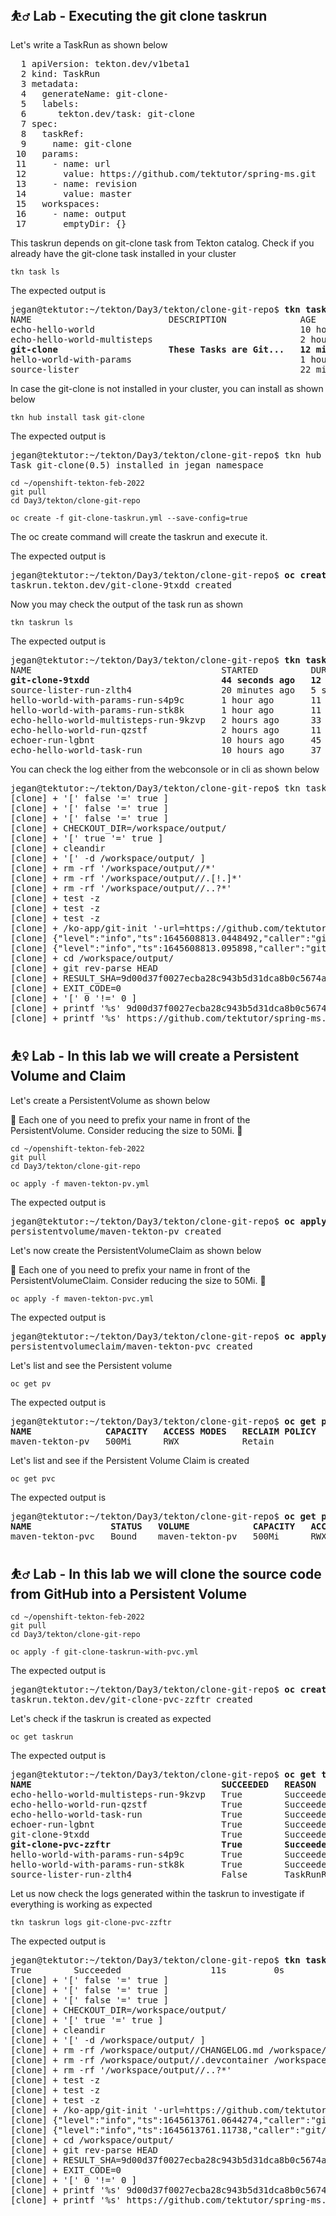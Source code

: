 ## ⛹️‍♂️ Lab - Executing the git clone taskrun

Let's write a TaskRun as shown below

<pre>
  1 apiVersion: tekton.dev/v1beta1
  2 kind: TaskRun
  3 metadata:
  4   generateName: git-clone-
  5   labels:
  6      tekton.dev/task: git-clone
  7 spec:
  8   taskRef:
  9     name: git-clone
 10   params:
 11     - name: url
 12       value: https://github.com/tektutor/spring-ms.git
 13     - name: revision
 14       value: master
 15   workspaces:
 16     - name: output
 17       emptyDir: {}
</pre>

This taskrun depends on git-clone task from Tekton catalog. Check if you already have the git-clone task installed in your cluster
```
tkn task ls
```

The expected output is
<pre>
jegan@tektutor:~/tekton/Day3/tekton/clone-git-repo$ <b>tkn task ls</b>
NAME                          DESCRIPTION              AGE
echo-hello-world                                       10 hours ago
echo-hello-world-multisteps                            2 hours ago
<b>git-clone                     These Tasks are Git...   12 minutes ago</b>
hello-world-with-params                                1 hour ago
source-lister                                          22 minutes ago
</pre>

In case the git-clone is not installed in your cluster, you can install as shown below
```
tkn hub install task git-clone
```

The expected output is

<pre>
jegan@tektutor:~/tekton/Day3/tekton/clone-git-repo$ tkn hub install task git-clone
Task git-clone(0.5) installed in jegan namespace
</pre>

```
cd ~/openshift-tekton-feb-2022
git pull
cd Day3/tekton/clone-git-repo

oc create -f git-clone-taskrun.yml --save-config=true
```
The oc create command will create the taskrun and execute it.

The expected output is

<pre>
jegan@tektutor:~/tekton/Day3/tekton/clone-git-repo$ <b>oc create -f git-clone-taskrun.yml --save-config=true</b>
taskrun.tekton.dev/git-clone-9txdd created
</pre>

Now you may check the output of the task run as shown

```
tkn taskrun ls
```

The expected output is
<pre>
jegan@tektutor:~/tekton/Day3/tekton/clone-git-repo$ <b>tkn taskrun ls</b>
NAME                                    STARTED          DURATION     STATUS
<b>git-clone-9txdd                         44 seconds ago   12 seconds   Succeeded</b>
source-lister-run-zlth4                 20 minutes ago   5 seconds    Failed(TaskRunResolutionFailed)
hello-world-with-params-run-s4p9c       1 hour ago       11 seconds   Succeeded
hello-world-with-params-run-stk8k       1 hour ago       11 seconds   Succeeded
echo-hello-world-multisteps-run-9kzvp   2 hours ago      33 seconds   Succeeded
echo-hello-world-run-qzstf              2 hours ago      11 seconds   Succeeded
echoer-run-lgbnt                        10 hours ago     45 seconds   Succeeded
echo-hello-world-task-run               10 hours ago     37 seconds   Succeeded
</pre>

You can check the log either from the webconsole or in cli as shown below

<pre>
jegan@tektutor:~/tekton/Day3/tekton/clone-git-repo$ tkn taskrun logs  git-clone-9txdd
[clone] + '[' false '=' true ]
[clone] + '[' false '=' true ]
[clone] + '[' false '=' true ]
[clone] + CHECKOUT_DIR=/workspace/output/
[clone] + '[' true '=' true ]
[clone] + cleandir
[clone] + '[' -d /workspace/output/ ]
[clone] + rm -rf '/workspace/output//*'
[clone] + rm -rf '/workspace/output//.[!.]*'
[clone] + rm -rf '/workspace/output//..?*'
[clone] + test -z 
[clone] + test -z 
[clone] + test -z 
[clone] + /ko-app/git-init '-url=https://github.com/tektutor/spring-ms.git' '-revision=master' '-refspec=' '-path=/workspace/output/' '-sslVerify=true' '-submodules=true' '-depth=1' '-sparseCheckoutDirectories='
[clone] {"level":"info","ts":1645608813.0448492,"caller":"git/git.go:169","msg":"Successfully cloned https://github.com/tektutor/spring-ms.git @ 9d00d37f0027ecba28c943b5d31dca8b0c5674a1 (grafted, HEAD, origin/master) in path /workspace/output/"}
[clone] {"level":"info","ts":1645608813.095898,"caller":"git/git.go:207","msg":"Successfully initialized and updated submodules in path /workspace/output/"}
[clone] + cd /workspace/output/
[clone] + git rev-parse HEAD
[clone] + RESULT_SHA=9d00d37f0027ecba28c943b5d31dca8b0c5674a1
[clone] + EXIT_CODE=0
[clone] + '[' 0 '!=' 0 ]
[clone] + printf '%s' 9d00d37f0027ecba28c943b5d31dca8b0c5674a1
[clone] + printf '%s' https://github.com/tektutor/spring-ms.git
</pre>

## ⛹️‍♀️ Lab - In this lab we will create a Persistent Volume and Claim

Let's create a PersistentVolume as shown below

🔴 Each one of you need to prefix your name in front of the PersistentVolume. Consider reducing the size to 50Mi. 🔴

```
cd ~/openshift-tekton-feb-2022
git pull
cd Day3/tekton/clone-git-repo

oc apply -f maven-tekton-pv.yml
```

The expected output is
<pre>
jegan@tektutor:~/tekton/Day3/tekton/clone-git-repo$ <b>oc apply -f maven-tekton-pv.yml</b>
persistentvolume/maven-tekton-pv created
</pre>

Let's now create the PersistentVolumeClaim as shown below

🔴 Each one of you need to prefix your name in front of the PersistentVolumeClaim. Consider reducing the size to 50Mi. 🔴

```
oc apply -f maven-tekton-pvc.yml
```

The expected output is
<pre>
jegan@tektutor:~/tekton/Day3/tekton/clone-git-repo$ <b>oc apply -f maven-tekton-pvc.yml</b>
persistentvolumeclaim/maven-tekton-pvc created
</pre>


Let's list and see the Persistent volume
```
oc get pv
```

The expected output is
<pre>
jegan@tektutor:~/tekton/Day3/tekton/clone-git-repo$ <b>oc get pv</b>
<b>NAME              CAPACITY   ACCESS MODES   RECLAIM POLICY   STATUS   CLAIM                    STORAGECLASS    REASON   AGE</b>
maven-tekton-pv   500Mi      RWX            Retain           Bound    jegan/maven-tekton-pvc   local-storage            9m56s
</pre>

Let's list and see if the Persistent Volume Claim is created
```
oc get pvc
```

The expected output is
<pre>
jegan@tektutor:~/tekton/Day3/tekton/clone-git-repo$ <b>oc get pvc</b>
<b>NAME               STATUS   VOLUME            CAPACITY   ACCESS MODES   STORAGECLASS    AGE</b>
maven-tekton-pvc   Bound    maven-tekton-pv   500Mi      RWX            local-storage   9m1s
</pre>

## ⛹️‍♂️ Lab - In this lab we will clone the source code from GitHub into a Persistent Volume
```
cd ~/openshift-tekton-feb-2022
git pull
cd Day3/tekton/clone-git-repo

oc apply -f git-clone-taskrun-with-pvc.yml
```

The expected output is
<pre>
jegan@tektutor:~/tekton/Day3/tekton/clone-git-repo$ <b>oc create -f git-clone-taskrun-with-pvc.yml --save-config=true</b>
taskrun.tekton.dev/git-clone-pvc-zzftr created
</pre>

Let's check if the taskrun is created as expected
```
oc get taskrun
```

The expected output is
<pre>
jegan@tektutor:~/tekton/Day3/tekton/clone-git-repo$ <b>oc get taskrun</b>
<b>NAME                                    SUCCEEDED   REASON                    STARTTIME   COMPLETIONTIME</b>
echo-hello-world-multisteps-run-9kzvp   True        Succeeded                 3h34m       3h34m
echo-hello-world-run-qzstf              True        Succeeded                 3h42m       3h42m
echo-hello-world-task-run               True        Succeeded                 11h         11h
echoer-run-lgbnt                        True        Succeeded                 11h         11h
git-clone-9txdd                         True        Succeeded                 82m         82m
<b>git-clone-pvc-zzftr                     True        Succeeded                 11s         0s</b>
hello-world-with-params-run-s4p9c       True        Succeeded                 3h13m       3h12m
hello-world-with-params-run-stk8k       True        Succeeded                 3h13m       3h13m
source-lister-run-zlth4                 False       TaskRunResolutionFailed   102m        102m
</pre>

Let us now check the logs generated within the taskrun to investigate if everything is working as expected
```
tkn taskrun logs git-clone-pvc-zzftr
```

The expected output is
<pre>
jegan@tektutor:~/tekton/Day3/tekton/clone-git-repo$ <b>tkn taskrun logs git-clone-pvc-zzftr</b>
True        Succeeded                 11s         0s
[clone] + '[' false '=' true ]
[clone] + '[' false '=' true ]
[clone] + '[' false '=' true ]
[clone] + CHECKOUT_DIR=/workspace/output/
[clone] + '[' true '=' true ]
[clone] + cleandir
[clone] + '[' -d /workspace/output/ ]
[clone] + rm -rf /workspace/output//CHANGELOG.md /workspace/output//CONTRIBUTING.md /workspace/output//LICENSE /workspace/output//README.md /workspace/output//bin /workspace/output//dev-site.yml /workspace/output//devfile.yaml /workspace/output//documentation /workspace/output//gulpfile.babel.js /workspace/output//install /workspace/output//kubernetes /workspace/output//lib /workspace/output//openshift /workspace/output//package-lock.json /workspace/output//package.json /workspace/output//pipelines /workspace/output//private_repos_reg /workspace/output//resources /workspace/output//site.yml /workspace/output//staging.sh /workspace/output//staging.yml /workspace/output//supplemental-ui /workspace/output//tasks /workspace/output//triggers /workspace/output//version.txt /workspace/output//workshop.yaml /workspace/output//workshopDocs.sh /workspace/output//workspaces /workspace/output//yarn.lock
[clone] + rm -rf /workspace/output//.devcontainer /workspace/output//.editorconfig /workspace/output//.git /workspace/output//.gitattributes /workspace/output//.github /workspace/output//.gitignore /workspace/output//.tool-versions
[clone] + rm -rf '/workspace/output//..?*'
[clone] + test -z 
[clone] + test -z 
[clone] + test -z 
[clone] + /ko-app/git-init '-url=https://github.com/tektutor/spring-ms.git' '-revision=master' '-refspec=' '-path=/workspace/output/' '-sslVerify=true' '-submodules=true' '-depth=1' '-sparseCheckoutDirectories='
[clone] {"level":"info","ts":1645613761.0644274,"caller":"git/git.go:169","msg":"Successfully cloned https://github.com/tektutor/spring-ms.git @ 9d00d37f0027ecba28c943b5d31dca8b0c5674a1 (grafted, HEAD, origin/master) in path /workspace/output/"}
[clone] {"level":"info","ts":1645613761.11738,"caller":"git/git.go:207","msg":"Successfully initialized and updated submodules in path /workspace/output/"}
[clone] + cd /workspace/output/
[clone] + git rev-parse HEAD
[clone] + RESULT_SHA=9d00d37f0027ecba28c943b5d31dca8b0c5674a1
[clone] + EXIT_CODE=0
[clone] + '[' 0 '!=' 0 ]
[clone] + printf '%s' 9d00d37f0027ecba28c943b5d31dca8b0c5674a1
[clone] + printf '%s' https://github.com/tektutor/spring-ms.git
</pre>
